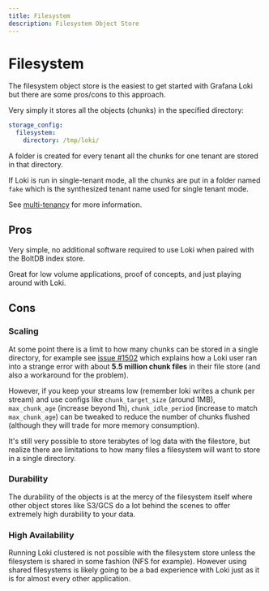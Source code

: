 ```yaml
---
title: Filesystem
description: Filesystem Object Store
---
```

# Filesystem

The filesystem object store is the easiest to get started with Grafana Loki but there are some pros/cons to this approach.

Very simply it stores all the objects (chunks) in the specified directory:

```yaml
storage_config:
  filesystem:
    directory: /tmp/loki/
```

A folder is created for every tenant all the chunks for one tenant are stored in that directory.

If Loki is run in single-tenant mode, all the chunks are put in a folder named `fake` which is the synthesized tenant name used for single tenant mode.

See [multi-tenancy](../../multi-tenancy/) for more information.

## Pros

Very simple, no additional software required to use Loki when paired with the BoltDB index store.

Great for low volume applications, proof of concepts, and just playing around with Loki.

## Cons

### Scaling

At some point there is a limit to how many chunks can be stored in a single directory, for example see [issue #1502](https://github.com/grafana/loki/issues/1502) which explains how a Loki user ran into a strange error with about **5.5 million chunk files** in their file store (and also a workaround for the problem).

However, if you keep your streams low (remember loki writes a chunk per stream) and use configs like `chunk_target_size` (around 1MB), `max_chunk_age` (increase beyond 1h), `chunk_idle_period` (increase to match `max_chunk_age`) can be tweaked to reduce the number of chunks flushed (although they will trade for more memory consumption).

It's still very possible to store terabytes of log data with the filestore, but realize there are limitations to how many files a filesystem will want to store in a single directory.

### Durability

The durability of the objects is at the mercy of the filesystem itself where other object stores like S3/GCS do a lot behind the scenes to offer extremely high durability to your data.

### High Availability

Running Loki clustered is not possible with the filesystem store unless the filesystem is shared in some fashion (NFS for example).  However using shared filesystems is likely going to be a bad experience with Loki just as it is for almost every other application.
